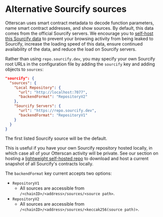 # Alternative Sourcify sources

Otterscan uses smart contract metadata to decode function parameters, name smart contract addresses, and show sources. By default, this data comes from the official Sourcify servers. We encourage you to [self-host this Sourcify data](../../contract-verification/lightweight-sourcify-server.md) to prevent your browsing activity from being leaked to Sourcify, increase the loading speed of this data, ensure continued availability of the data, and reduce the load on Sourcify servers.

Rather than using `repo.sourcify.dev`, you may specify your own Sourcify root URLs in the configuration file by adding the `sourcify` key and adding objects to `sources`:

```json
"sourcify": {
  "sources": {
    "Local Repository": {
      "url": "http://localhost:7077",
      "backendFormat": "RepositoryV2"
    },
    "Sourcify Servers": {
      "url": "https://repo.sourcify.dev",
      "backendFormat": "RepositoryV1"
    }
  }
}
```

The first listed Sourcify source will be the default.

This is useful if you have your own Sourcify repository hosted locally, in which case all of your Otterscan activity will be private. See our section on hosting a [lightweight self-hosted repo](../../contract-verification/lightweight-sourcify-server.md) to download and host a current snapshot of all Sourcify's contracts locally.

The `backendFormat` key current accepts two options:

* `RepositoryV1`
  * All sources are accessible from `/<chainID>/<address>/sources/<source path>`.
* `RepositoryV2`
  * All sources are accessible from `/<chainID>/<address>/sources/<keccak256(source path)>`.
